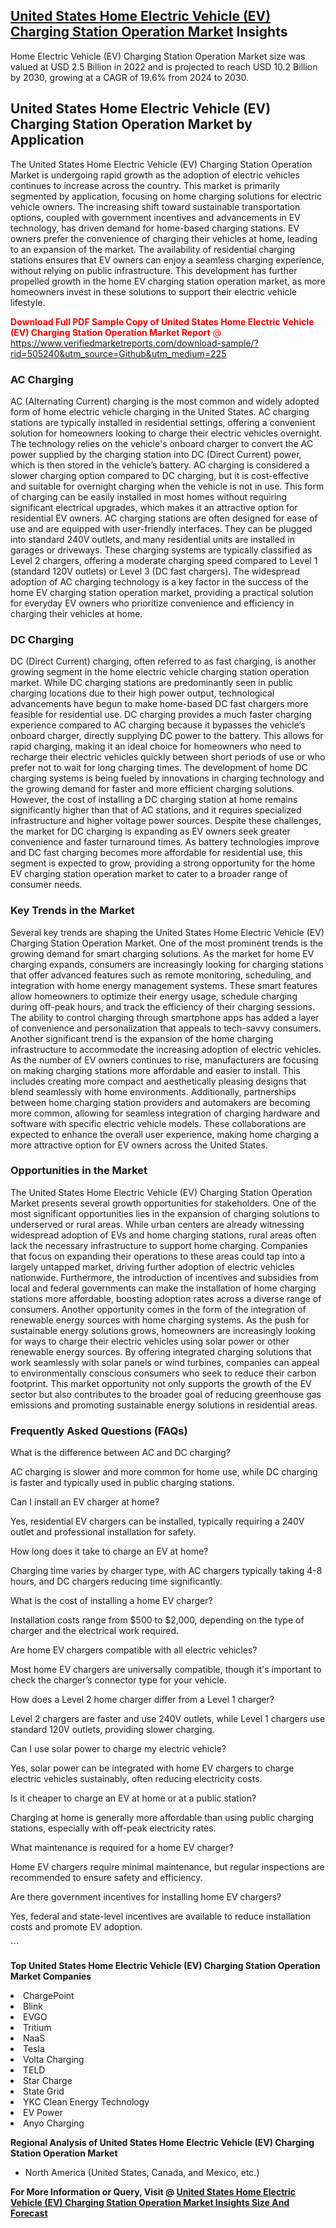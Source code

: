 <h2><a href="https://www.verifiedmarketreports.com/download-sample/?rid=505240&amp;utm_source=Github&amp;utm_medium=225" target="_blank">United States Home Electric Vehicle (EV) Charging Station Operation Market</a> Insights</h2><p>Home Electric Vehicle (EV) Charging Station Operation Market size was valued at USD 2.5 Billion in 2022 and is projected to reach USD 10.2 Billion by 2030, growing at a CAGR of 19.6% from 2024 to 2030.</p><p> <h2>United States Home Electric Vehicle (EV) Charging Station Operation Market by Application</h2> <p>The United States Home Electric Vehicle (EV) Charging Station Operation Market is undergoing rapid growth as the adoption of electric vehicles continues to increase across the country. This market is primarily segmented by application, focusing on home charging solutions for electric vehicle owners. The increasing shift toward sustainable transportation options, coupled with government incentives and advancements in EV technology, has driven demand for home-based charging stations. EV owners prefer the convenience of charging their vehicles at home, leading to an expansion of the market. The availability of residential charging stations ensures that EV owners can enjoy a seamless charging experience, without relying on public infrastructure. This development has further propelled growth in the home EV charging station operation market, as more homeowners invest in these solutions to support their electric vehicle lifestyle. <p><span class=""><span style="color: #ff0000;"><strong>Download Full PDF Sample Copy of United States Home Electric Vehicle (EV) Charging Station Operation Market Report</strong> @ </span><a href="https://www.verifiedmarketreports.com/download-sample/?rid=505240&amp;utm_source=Github&amp;utm_medium=225" target="_blank">https://www.verifiedmarketreports.com/download-sample/?rid=505240&amp;utm_source=Github&amp;utm_medium=225</a></span></p></p> <h3>AC Charging</h3> <p>AC (Alternating Current) charging is the most common and widely adopted form of home electric vehicle charging in the United States. AC charging stations are typically installed in residential settings, offering a convenient solution for homeowners looking to charge their electric vehicles overnight. The technology relies on the vehicle's onboard charger to convert the AC power supplied by the charging station into DC (Direct Current) power, which is then stored in the vehicle’s battery. AC charging is considered a slower charging option compared to DC charging, but it is cost-effective and suitable for overnight charging when the vehicle is not in use. This form of charging can be easily installed in most homes without requiring significant electrical upgrades, which makes it an attractive option for residential EV owners. AC charging stations are often designed for ease of use and are equipped with user-friendly interfaces. They can be plugged into standard 240V outlets, and many residential units are installed in garages or driveways. These charging systems are typically classified as Level 2 chargers, offering a moderate charging speed compared to Level 1 (standard 120V outlets) or Level 3 (DC fast chargers). The widespread adoption of AC charging technology is a key factor in the success of the home EV charging station operation market, providing a practical solution for everyday EV owners who prioritize convenience and efficiency in charging their vehicles at home. <h3>DC Charging</h3> <p>DC (Direct Current) charging, often referred to as fast charging, is another growing segment in the home electric vehicle charging station operation market. While DC charging stations are predominantly seen in public charging locations due to their high power output, technological advancements have begun to make home-based DC fast chargers more feasible for residential use. DC charging provides a much faster charging experience compared to AC charging because it bypasses the vehicle’s onboard charger, directly supplying DC power to the battery. This allows for rapid charging, making it an ideal choice for homeowners who need to recharge their electric vehicles quickly between short periods of use or who prefer not to wait for long charging times. The development of home DC charging systems is being fueled by innovations in charging technology and the growing demand for faster and more efficient charging solutions. However, the cost of installing a DC charging station at home remains significantly higher than that of AC stations, and it requires specialized infrastructure and higher voltage power sources. Despite these challenges, the market for DC charging is expanding as EV owners seek greater convenience and faster turnaround times. As battery technologies improve and DC fast charging becomes more affordable for residential use, this segment is expected to grow, providing a strong opportunity for the home EV charging station operation market to cater to a broader range of consumer needs. <h3>Key Trends in the Market</h3> <p>Several key trends are shaping the United States Home Electric Vehicle (EV) Charging Station Operation Market. One of the most prominent trends is the growing demand for smart charging solutions. As the market for home EV charging expands, consumers are increasingly looking for charging stations that offer advanced features such as remote monitoring, scheduling, and integration with home energy management systems. These smart features allow homeowners to optimize their energy usage, schedule charging during off-peak hours, and track the efficiency of their charging sessions. The ability to control charging through smartphone apps has added a layer of convenience and personalization that appeals to tech-savvy consumers. Another significant trend is the expansion of the home charging infrastructure to accommodate the increasing adoption of electric vehicles. As the number of EV owners continues to rise, manufacturers are focusing on making charging stations more affordable and easier to install. This includes creating more compact and aesthetically pleasing designs that blend seamlessly with home environments. Additionally, partnerships between home charging station providers and automakers are becoming more common, allowing for seamless integration of charging hardware and software with specific electric vehicle models. These collaborations are expected to enhance the overall user experience, making home charging a more attractive option for EV owners across the United States. <h3>Opportunities in the Market</h3> <p>The United States Home Electric Vehicle (EV) Charging Station Operation Market presents several growth opportunities for stakeholders. One of the most significant opportunities lies in the expansion of charging solutions to underserved or rural areas. While urban centers are already witnessing widespread adoption of EVs and home charging stations, rural areas often lack the necessary infrastructure to support home charging. Companies that focus on expanding their operations to these areas could tap into a largely untapped market, driving further adoption of electric vehicles nationwide. Furthermore, the introduction of incentives and subsidies from local and federal governments can make the installation of home charging stations more affordable, boosting adoption rates across a diverse range of consumers. Another opportunity comes in the form of the integration of renewable energy sources with home charging systems. As the push for sustainable energy solutions grows, homeowners are increasingly looking for ways to charge their electric vehicles using solar power or other renewable energy sources. By offering integrated charging solutions that work seamlessly with solar panels or wind turbines, companies can appeal to environmentally conscious consumers who seek to reduce their carbon footprint. This market opportunity not only supports the growth of the EV sector but also contributes to the broader goal of reducing greenhouse gas emissions and promoting sustainable energy solutions in residential areas. <h3>Frequently Asked Questions (FAQs)</h3> <p>What is the difference between AC and DC charging?</p> <p>AC charging is slower and more common for home use, while DC charging is faster and typically used in public charging stations.</p> <p>Can I install an EV charger at home?</p> <p>Yes, residential EV chargers can be installed, typically requiring a 240V outlet and professional installation for safety.</p> <p>How long does it take to charge an EV at home?</p> <p>Charging time varies by charger type, with AC chargers typically taking 4-8 hours, and DC chargers reducing time significantly.</p> <p>What is the cost of installing a home EV charger?</p> <p>Installation costs range from $500 to $2,000, depending on the type of charger and the electrical work required.</p> <p>Are home EV chargers compatible with all electric vehicles?</p> <p>Most home EV chargers are universally compatible, though it's important to check the charger’s connector type for your vehicle.</p> <p>How does a Level 2 home charger differ from a Level 1 charger?</p> <p>Level 2 chargers are faster and use 240V outlets, while Level 1 chargers use standard 120V outlets, providing slower charging.</p> <p>Can I use solar power to charge my electric vehicle?</p> <p>Yes, solar power can be integrated with home EV chargers to charge electric vehicles sustainably, often reducing electricity costs.</p> <p>Is it cheaper to charge an EV at home or at a public station?</p> <p>Charging at home is generally more affordable than using public charging stations, especially with off-peak electricity rates.</p> <p>What maintenance is required for a home EV charger?</p> <p>Home EV chargers require minimal maintenance, but regular inspections are recommended to ensure safety and efficiency.</p> <p>Are there government incentives for installing home EV chargers?</p> <p>Yes, federal and state-level incentives are available to reduce installation costs and promote EV adoption.</p> ```</p><p><strong>Top United States Home Electric Vehicle (EV) Charging Station Operation Market Companies</strong></p><div data-test-id=""><p><li>ChargePoint</li><li> Blink</li><li> EVGO</li><li> Tritium</li><li> NaaS</li><li> Tesla</li><li> Volta Charging</li><li> TELD</li><li> Star Charge</li><li> State Grid</li><li> YKC Clean Energy Technology</li><li> EV Power</li><li> Anyo Charging</li></p><div><strong>Regional Analysis of&nbsp;United States Home Electric Vehicle (EV) Charging Station Operation Market</strong></div><ul><li dir="ltr"><p dir="ltr">North America&nbsp;(United States, Canada, and Mexico, etc.)</p></li></ul><p><strong>For More Information or Query, Visit @&nbsp;</strong><strong><a href="https://www.verifiedmarketreports.com/product/home-electric-vehicle-ev-charging-station-operation-market/?utm_source=Github&amp;utm_medium=225" target="_blank">United States Home Electric Vehicle (EV) Charging Station Operation Market Insights Size And Forecast</a></strong></p></div>
